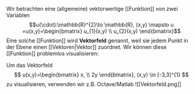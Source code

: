 Wir betrachten eine (allgemeine) vektorwertige [[Funktion]] von zwei Variablen
$$u(\cdot):\mathbb{R}^{2}\to \mathbb{R}, (x,y) \mapsto u =u(x,y)=\begin{bmatrix}
u_{1}(x,y) \\
u_{2}(x,y)
\end{bmatrix}$$
Eine solche [[Funktion]] wird **Vektorfeld** genannt, weil sie jedem Punkt in der Ebene einen [[Vektoren|Vektor]] zuordnet. Wir können diese [[Funktion]] problemlos visualisieren:

Um das Vektorfeld
$$
u(x,y)=\begin{bmatrix}
x, \\
2y
\end{bmatrix}, (x,y) \in [-3,3]^{1}
$$
zu visualisieren, verwenden wir z.B. Octave/Matlab
![[Vektorfeld.png]]